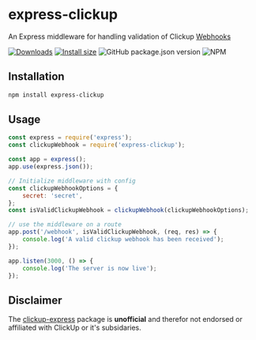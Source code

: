 # express-clickup

An Express middleware for handling validation of Clickup [Webhooks](https://clickup.com/integrations/webhooks)

[![Downloads](https://img.shields.io/npm/dm/express-clickup.svg?style=for-the-badge)](https://www.npmjs.com/package/express-clickup)
[![Install size](https://img.shields.io/bundlephobia/min/express-clickup?style=for-the-badge)](https://packagephobia.now.sh/result?p=express-clickup)
![GitHub package.json version](https://img.shields.io/github/package-json/v/ComfortablyCoding/express-clickup?style=for-the-badge)
![NPM](https://img.shields.io/npm/l/express-clickup?style=for-the-badge)

## Installation

```sh
npm install express-clickup
```

## Usage

```javascript
const express = require('express');
const clickupWebhook = require('express-clickup');

const app = express();
app.use(express.json());

// Initialize middleware with config
const clickupWebhookOptions = {
	secret: 'secret',
};
const isValidClickupWebhook = clickupWebhook(clickupWebhookOptions);

// use the middleware on a route
app.post('/webhook', isValidClickupWebhook, (req, res) => {
	console.log('A valid clickup webhook has been received');
});

app.listen(3000, () => {
	console.log('The server is now live');
});
```

## Disclaimer

The [clickup-express](https://github.com/ComfortablyCoding/clickup-express) package is **unofficial** and therefor not endorsed or affiliated with ClickUp or it's subsidaries.
